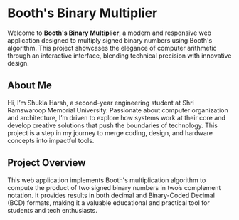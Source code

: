 # Booth's Binary Multiplier

Welcome to **Booth's Binary Multiplier**, a modern and responsive web application designed to multiply signed binary numbers using Booth's algorithm. This project showcases the elegance of computer arithmetic through an interactive interface, blending technical precision with innovative design.

## About Me
Hi, I’m Shukla Harsh, a second-year engineering student at Shri Ramswaroop Memorial University. Passionate about computer organization and architecture, I’m driven to explore how systems work at their core and develop creative solutions that push the boundaries of technology. This project is a step in my journey to merge coding, design, and hardware concepts into impactful tools.

## Project Overview
This web application implements Booth's multiplication algorithm to compute the product of two signed binary numbers in two’s complement notation. It provides results in both decimal and Binary-Coded Decimal (BCD) formats, making it a valuable educational and practical tool for students and tech enthusiasts.
